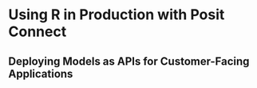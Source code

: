 # Using R in Production with Posit Connect
## Deploying Models as APIs for Customer-Facing Applications

